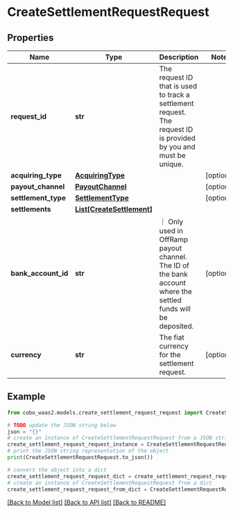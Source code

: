 # CreateSettlementRequestRequest


## Properties

Name | Type | Description | Notes
------------ | ------------- | ------------- | -------------
**request_id** | **str** | The request ID that is used to track a settlement request. The request ID is provided by you and must be unique. | 
**acquiring_type** | [**AcquiringType**](AcquiringType.md) |  | [optional] 
**payout_channel** | [**PayoutChannel**](PayoutChannel.md) |  | [optional] 
**settlement_type** | [**SettlementType**](SettlementType.md) |  | [optional] 
**settlements** | [**List[CreateSettlement]**](CreateSettlement.md) |  | 
**bank_account_id** | **str** | ｜ Only used in OffRamp payout channel. The ID of the bank account where the settled funds will be deposited. | [optional] 
**currency** | **str** | The fiat currency for the settlement request. | [optional] 

## Example

```python
from cobo_waas2.models.create_settlement_request_request import CreateSettlementRequestRequest

# TODO update the JSON string below
json = "{}"
# create an instance of CreateSettlementRequestRequest from a JSON string
create_settlement_request_request_instance = CreateSettlementRequestRequest.from_json(json)
# print the JSON string representation of the object
print(CreateSettlementRequestRequest.to_json())

# convert the object into a dict
create_settlement_request_request_dict = create_settlement_request_request_instance.to_dict()
# create an instance of CreateSettlementRequestRequest from a dict
create_settlement_request_request_from_dict = CreateSettlementRequestRequest.from_dict(create_settlement_request_request_dict)
```
[[Back to Model list]](../README.md#documentation-for-models) [[Back to API list]](../README.md#documentation-for-api-endpoints) [[Back to README]](../README.md)


